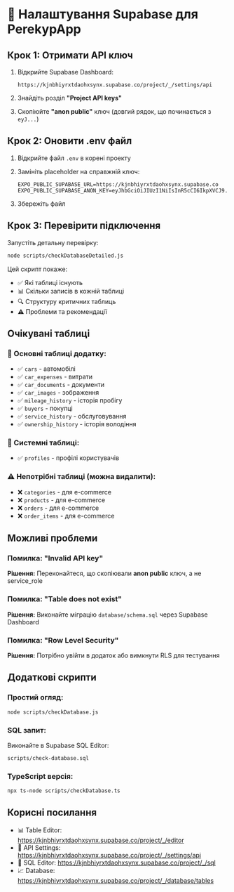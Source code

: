 # 🔧 Налаштування Supabase для PerekypApp

## Крок 1: Отримати API ключ

1. Відкрийте Supabase Dashboard:
   ```
   https://kjnbhiyrxtdaohxsynx.supabase.co/project/_/settings/api
   ```

2. Знайдіть розділ **"Project API keys"**

3. Скопіюйте **"anon public"** ключ (довгий рядок, що починається з `eyJ...`)

## Крок 2: Оновити .env файл

1. Відкрийте файл `.env` в корені проекту

2. Замініть placeholder на справжній ключ:
   ```env
   EXPO_PUBLIC_SUPABASE_URL=https://kjnbhiyrxtdaohxsynx.supabase.co
   EXPO_PUBLIC_SUPABASE_ANON_KEY=eyJhbGciOiJIUzI1NiIsInR5cCI6IkpXVCJ9...
   ```

3. Збережіть файл

## Крок 3: Перевірити підключення

Запустіть детальну перевірку:

```bash
node scripts/checkDatabaseDetailed.js
```

Цей скрипт покаже:
- ✅ Які таблиці існують
- 📊 Скільки записів в кожній таблиці
- 🔍 Структуру критичних таблиць
- ⚠️ Проблеми та рекомендації

## Очікувані таблиці

### 🚗 Основні таблиці додатку:
- ✅ `cars` - автомобілі
- ✅ `car_expenses` - витрати
- ✅ `car_documents` - документи
- ✅ `car_images` - зображення
- ✅ `mileage_history` - історія пробігу
- ✅ `buyers` - покупці
- ✅ `service_history` - обслуговування
- ✅ `ownership_history` - історія володіння

### 🏢 Системні таблиці:
- ✅ `profiles` - профілі користувачів

### ⚠️ Непотрібні таблиці (можна видалити):
- ❌ `categories` - для e-commerce
- ❌ `products` - для e-commerce
- ❌ `orders` - для e-commerce
- ❌ `order_items` - для e-commerce

## Можливі проблеми

### Помилка: "Invalid API key"
**Рішення:** Переконайтеся, що скопіювали **anon public** ключ, а не service_role

### Помилка: "Table does not exist"
**Рішення:** Виконайте міграцію `database/schema.sql` через Supabase Dashboard

### Помилка: "Row Level Security"
**Рішення:** Потрібно увійти в додаток або вимкнути RLS для тестування

## Додаткові скрипти

### Простий огляд:
```bash
node scripts/checkDatabase.js
```

### SQL запит:
Виконайте в Supabase SQL Editor:
```bash
scripts/check-database.sql
```

### TypeScript версія:
```bash
npx ts-node scripts/checkDatabase.ts
```

## Корисні посилання

- 📊 Table Editor: https://kjnbhiyrxtdaohxsynx.supabase.co/project/_/editor
- 🔑 API Settings: https://kjnbhiyrxtdaohxsynx.supabase.co/project/_/settings/api
- 💾 SQL Editor: https://kjnbhiyrxtdaohxsynx.supabase.co/project/_/sql
- 📈 Database: https://kjnbhiyrxtdaohxsynx.supabase.co/project/_/database/tables
